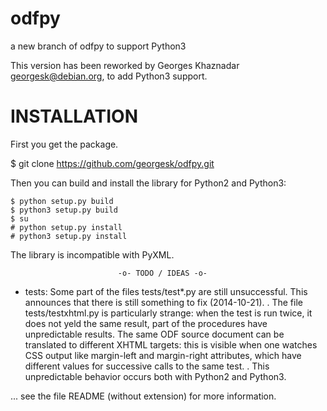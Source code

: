 odfpy
=====

a new branch of odfpy to support Python3

This version has been reworked by Georges Khaznadar <georgesk@debian.org>,
to add Python3 support.

INSTALLATION
============

First you get the package.

$ git clone https://github.com/georgesk/odfpy.git

Then you can build and install the library for Python2 and Python3:

```
$ python setup.py build
$ python3 setup.py build
$ su
# python setup.py install
# python3 setup.py install
```

The library is incompatible with PyXML.

                            -o- TODO / IDEAS -o-

* tests:
  Some part of the files tests/test*.py are still unsuccessful. This
  announces that there is still something to fix (2014-10-21).
  .
  The file tests/testxhtml.py is particularly strange: when the test
  is run twice, it does not yeld the same result, part of the procedures
  have unpredictable results. The same ODF source document can be
  translated to different XHTML targets: this is visible when one watches
  CSS output like margin-left and margin-right attributes, which have
  different values for successive calls to the same test.
  .
  This unpredictable behavior occurs both with Python2 and Python3.

... see the file README (without extension) for more information.
